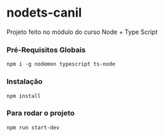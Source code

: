 # nodets-canil

Projeto feito no módulo do curso Node + Type Script

### Pré-Requisitos Globais
`npm i -g nodemon typescript ts-node`

### Instalação
`npm install`

### Para rodar o projeto
`npm run start-dev`